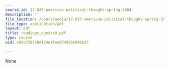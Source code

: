 ```yaml
---
course_id: 17-037-american-political-thought-spring-2004
description: ''
file_location: /coursemedia/17-037-american-political-thought-spring-2004/c85e738720d154e1fee87455be64bb27_readings_quests8.pdf
file_type: application/pdf
layout: pdf
title: readings_quests8.pdf
type: course
uid: c85e738720d154e1fee87455be64bb27

---
```

None